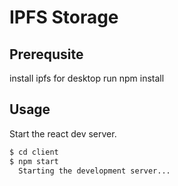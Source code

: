 # IPFS Storage

## Prerequsite
  install ipfs for desktop
  run npm install

## Usage
  Start the react dev server.

```sh
$ cd client
$ npm start
  Starting the development server...
```


